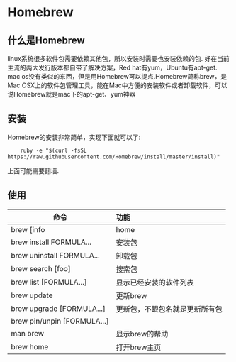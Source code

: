 # Homebrew

## 什么是Homebrew
linux系统很多软件包需要依赖其他包，所以安装时需要也安装依赖的包. 好在当前主流的两大发行版本都自带了解决方案，Red hat有yum，Ubuntu有apt-get.
mac os没有类似的东西，但是用Homebrew可以提点.Homebrew简称brew，是Mac OSX上的软件包管理工具，能在Mac中方便的安装软件或者卸载软件，可以说Homebrew就是mac下的apt-get、yum神器

## 安装
Homebrew的安装非常简单，实现下面就可以了:

        ruby -e "$(curl -fsSL https://raw.githubusercontent.com/Homebrew/install/master/install)"
上面可能需要翻墙.

## 使用

命令|功能
-|:-
brew [info | home | options ] [FORMULA...]
brew install FORMULA...   | 安装包
brew uninstall FORMULA... | 卸载包
brew search [foo]         | 搜索包
brew list [FORMULA...]    | 显示已经安装的软件列表
brew update               |更新brew
brew upgrade [FORMULA...] | 更新包，不跟包名就是更新所有包
brew pin/unpin [FORMULA...]|
man brew    |显示brew的帮助
brew home   |打开brew主页
